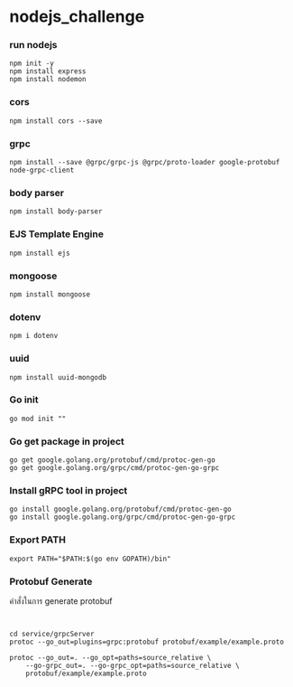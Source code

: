 # nodejs_challenge

### run nodejs
```
npm init -y
npm install express
npm install nodemon
```
### cors
```
npm install cors --save
```

### grpc
```
npm install --save @grpc/grpc-js @grpc/proto-loader google-protobuf node-grpc-client
```

### body parser
```
npm install body-parser
```

### EJS Template Engine
```
npm install ejs
```

### mongoose
```
npm install mongoose
```

### dotenv
```
npm i dotenv
```

### uuid
```
npm install uuid-mongodb
```

### Go init
```
go mod init ""
```
### Go get package in project
```
go get google.golang.org/protobuf/cmd/protoc-gen-go
go get google.golang.org/grpc/cmd/protoc-gen-go-grpc
```

### Install gRPC tool in project
```
go install google.golang.org/protobuf/cmd/protoc-gen-go
go install google.golang.org/grpc/cmd/protoc-gen-go-grpc
```

### Export PATH
```
export PATH="$PATH:$(go env GOPATH)/bin"
```
### Protobuf Generate
คำสั่งในการ generate protobuf
```


cd service/grpcServer
protoc --go_out=plugins=grpc:protobuf protobuf/example/example.proto

protoc --go_out=. --go_opt=paths=source_relative \
    --go-grpc_out=. --go-grpc_opt=paths=source_relative \
    protobuf/example/example.proto
```